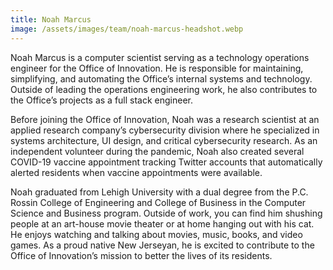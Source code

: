```yaml
---
title: Noah Marcus
image: /assets/images/team/noah-marcus-headshot.webp
---
```


Noah Marcus is a computer scientist serving as a technology operations engineer for the Office of Innovation. He is responsible for maintaining, simplifying, and automating the Office’s internal systems and technology. Outside of leading the operations engineering work, he also contributes to the Office’s projects as a full stack engineer.

Before joining the Office of Innovation, Noah was a research scientist at an applied research company’s cybersecurity division where he specialized in systems architecture, UI design, and critical cybersecurity research. As an independent volunteer during the pandemic, Noah also created several COVID-19 vaccine appointment tracking Twitter accounts that automatically alerted residents when vaccine appointments were available.

Noah graduated from Lehigh University with a dual degree from the P.C. Rossin College of Engineering and College of Business in the Computer Science and Business program. Outside of work, you can find him shushing people at an art-house movie theater or at home hanging out with his cat. He enjoys watching and talking about movies, music, books, and video games. As a proud native New Jerseyan, he is excited to contribute to the Office of Innovation’s mission to better the lives of its residents.
